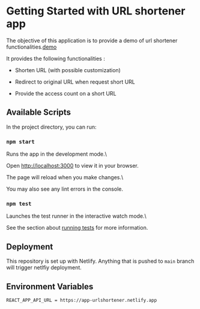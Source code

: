 
  

# Getting Started with URL shortener app

  

The objective of this application is to provide a demo of url shortener functionalities.[demo](https://app-urlshortener.netlify.app/)

  

It provides the following functionalities :

  

- Shorten URL (with possible customization)

- Redirect to original URL when request short URL

- Provide the access count on a short URL

  

  

## Available Scripts

  

  

In the project directory, you can run:

  

  

### `npm start`

  

  

Runs the app in the development mode.\

  

Open [http://localhost:3000](http://localhost:3000) to view it in your browser.

  

  

The page will reload when you make changes.\

  

You may also see any lint errors in the console.

  

  

### `npm test`

  

  

Launches the test runner in the interactive watch mode.\

  

See the section about [running tests](https://facebook.github.io/create-react-app/docs/running-tests) for more information.

  

## Deployment

  

  

This repository is set up with Netlify. Anything that is pushed to ``main`` branch will trigger netlfiy deployment.

  

## Environment Variables

``REACT_APP_API_URL = https://app-urlshortener.netlify.app``